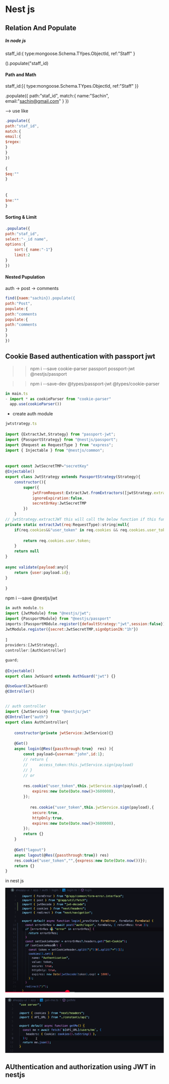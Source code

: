 # Nest js

## Relation And Populate

##### In node js

staff_id:{
type:mongoose.Schema.TYpes.ObjectId,
ref:"Staff"
}

().populate("staff_id)

#### Path and Math

staff_id:[{
type:mongoose.Schema.TYpes.ObjectId,
ref:"Staff"
}}

.populate({
path:"staf_id",
match:{
name:"Sachin",
email:"sachin@gmail.com"
}
})

--> use like

```js
.populate({
path:"staf_id",
match:{
email:{
$regex:
}
}
})

{
$eq:""
}


{
$ne:""
}
```

#### Sorting & Limit

```js
.populate({
path:"staf_id",
select:"-_id name",
options:{
    sort:{ name:"-1"}
    limit:2
}
})
```

#### Nested Pupulation

auth -> post -> comments

```js
find({naem:"sachin}).populate({
path:"Post",
populate:{
path:"comments
populate:{
path:"comments
}
}
})  
```

## Cookie Based authentication with passport jwt

>> npm i --save cookie-parser passport possport-jwt @nestjs/passport

>> npm i   --save-dev @types/passport-jwt @types/cookie-parser

```js
in main.ts
- import * as cookieParser from "cookie-parser"
  app.use(cookieParser())
```

- create auth module

```js
jwtstrategy.ts

import {ExtractJwt,Strategy} from "passport-jwt";
import {PassportStrategy} from "@nestjs/passport";
import {Request as RequestType } from "express";
import { Injectable } from "@nestjs/common";


export const JwtSecretTMP="secretKey"
@Injectable()
export class JwtStrategy extends PassportStrategy(Strategy){
    constructor(){
        super({
            jwtFromRequest:ExtractJwt.fromExtractors([jwtStrategy.extractJWT,ExtractJwt.fromAuthHeaderAsBearerToken()]),
            ignoreExpiration:false,
            secretOrKey:JwtSecretTMP
        })
    }
// jwtStrategy.extractJWT this will call the below function if this function does  not execist it use next things ExtractJwt.fromAuthHeaderAsBearerToken() get access from header
private static extractJwt(req:RequestType):string|null{
    if(req.cookies&&"user_token" in req.cookies && req.cookies.user_token.length>0){

        return req.cookies.user.token;
    }
    return null
}

async validate(payload:any){
    return {user:payload.id};
}

}

```

npm i --save @nestjs/jwt

```js
in auth module.ts
import {JwtModule} from "@nestjs/jwt";
import {PassportModule} from "@nestjs/passport"
imports:[PassportMOdule.register({defaultStrategy:"jwt",session:false}),
JwtModule.register({secret:JwtSecretTMP,signOptionIN:"1h"})

]
providers:[JwtStrategy],
controller:[AuthController]

```

```js
guard;

@Injectable()
export class JwtGuard extends AuthGuard("jwt") {}
```

```js
@UseGuard(JwtGuard)
@COntroller()



```

```js
// auth controller
import {JwtService} from "@nestjs/jwt"
@COntroller("auth")
export class AuthController{

    constructor(private jwtService:JwtService){}

    @Get()
    async login(@Res({passthrough:true}  res) ){
        const payload={usernam:"john",id:1};
        // return {
        //     access_token:this.jwtService.sign(payload)
        // }
        // or

        res.cookie("user_token",this.jwtService.sign(payload),{
            expires:new Date(Date.now()+3600000),
        });

           res.cookie("user_token",this.jwtService.sign(payload),{
            secure:true,
            httpOnly:true,
            expires:new Date(Date.now()+3600000),
        });
        return {}
    }

    @Get("lagout")
    async lagout(@Res({passthrough:true}) res)
    res.cookie("user_token","",{express:new Date(Date.now())});
    return {}
}

```

in nest js

![alt text](./assests/cookies.png)

![alt text](./assests/cokkie_server.png)


## AUthentication and authorization using JWT in nestjs

